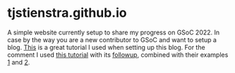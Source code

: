# tjstienstra.github.io
A simple website currently setup to share my progress on GSoC 2022.
In case by the way you are a new contributor to GSoC and want to setup a blog. [This][tutorial Jekyll] is a great tutorial I used when setting up this blog. For the comment I used [this tutorial][tutorial comments 1] with its [followup][tutorial comments 2], combined with their examples [1][example comments 1] and [2][example comments 2]. 

[tutorial Jekyll]: https://www.youtube.com/watch?v=EmSrQCDsMv4&list=PLWzwUIYZpnJuT0sH4BN56P5oWTdHJiTNq&index=5
[tutorial comments 1]: https://simondosda.github.io/posts/2021-09-17-blog-github-pages-5-comment-1.html
[tutorial comments 2]: https://simondosda.github.io/posts/2021-09-18-blog-github-pages-6-comment-2.html
[example comments 1]: https://github.com/SimonDosda/gp-blog/tree/step-4.1-comment
[example comments 2]: https://github.com/SimonDosda/gp-blog/tree/step-4.2-comment